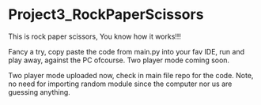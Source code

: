 # Project3_RockPaperScissors

This is rock paper scissors, You know how it works!!!

Fancy a try, copy paste the code from main.py into your fav IDE, run and play away, against the PC ofcourse.
Two player mode coming soon.

Two player mode uploaded now, check in main file repo for the code.
Note, no need for importing random module since the computer nor us are guessing anything.
